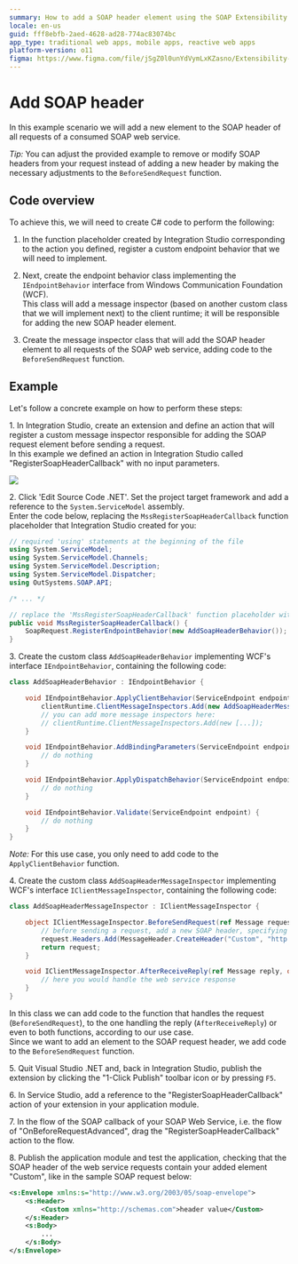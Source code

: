 ```yaml
---
summary: How to add a SOAP header element using the SOAP Extensibility API.
locale: en-us
guid: fff8ebfb-2aed-4628-ad28-774ac83074bc
app_type: traditional web apps, mobile apps, reactive web apps
platform-version: o11
figma: https://www.figma.com/file/jSgZ0l0unYdVymLxKZasno/Extensibility-and-Integration?type=design&node-id=418%3A26&mode=design&t=8a1ub9syb4QKHbuk-1
---
```


# Add SOAP header

In this example scenario we will add a new element to the SOAP header of all requests of a consumed SOAP web service.

_Tip:_ You can adjust the provided example to remove or modify SOAP headers from your request instead of adding a new header by making the necessary adjustments to the `BeforeSendRequest` function.

## Code overview 

To achieve this, we will need to create C# code to perform the following:

1. In the function placeholder created by Integration Studio corresponding to the action you defined, register a custom endpoint behavior that we will need to implement.

1. Next, create the endpoint behavior class implementing the `IEndpointBehavior` interface from Windows Communication Foundation (WCF).  
This class will add a message inspector (based on another custom class that we will implement next) to the client runtime; it will be responsible for adding the new SOAP header element.  

1. Create the message inspector class that will add the SOAP header element to all requests of the SOAP web service, adding code to the `BeforeSendRequest` function.

## Example 

Let's follow a concrete example on how to perform these steps:

1\. In Integration Studio, create an extension and define an action that will register a custom message inspector responsible for adding the SOAP request element before sending a request.  
In this example we defined an action in Integration Studio called "RegisterSoapHeaderCallback" with no input parameters.

![](<images/is-action-register-soapheader-callback.png>)

2\. Click 'Edit Source Code .NET'. Set the project target framework and add a reference to the `System.ServiceModel` assembly.  
Enter the code below, replacing the `MssRegisterSoapHeaderCallback` function placeholder that Integration Studio created for you:  

```csharp
// required 'using' statements at the beginning of the file
using System.ServiceModel;
using System.ServiceModel.Channels;
using System.ServiceModel.Description;
using System.ServiceModel.Dispatcher;
using OutSystems.SOAP.API;

/* ... */

// replace the 'MssRegisterSoapHeaderCallback' function placeholder with the following code
public void MssRegisterSoapHeaderCallback() {
    SoapRequest.RegisterEndpointBehavior(new AddSoapHeaderBehavior());
}
```        

3\. Create the custom class `AddSoapHeaderBehavior` implementing WCF's interface `IEndpointBehavior`, containing the following code:

```csharp
class AddSoapHeaderBehavior : IEndpointBehavior {

    void IEndpointBehavior.ApplyClientBehavior(ServiceEndpoint endpoint, ClientRuntime clientRuntime) {
        clientRuntime.ClientMessageInspectors.Add(new AddSoapHeaderMessageInspector());
        // you can add more message inspectors here:
        // clientRuntime.ClientMessageInspectors.Add(new [...]);
    }

    void IEndpointBehavior.AddBindingParameters(ServiceEndpoint endpoint, BindingParameterCollection bindingParameters) {
        // do nothing
    }

    void IEndpointBehavior.ApplyDispatchBehavior(ServiceEndpoint endpoint, EndpointDispatcher endpointDispatcher) {
        // do nothing
    }

    void IEndpointBehavior.Validate(ServiceEndpoint endpoint) {
        // do nothing
    }
}
```

_Note:_ For this use case, you only need to add code to the `ApplyClientBehavior` function.

4\. Create the custom class `AddSoapHeaderMessageInspector` implementing WCF's interface `IClientMessageInspector`, containing the following code:

```csharp
class AddSoapHeaderMessageInspector : IClientMessageInspector {

    object IClientMessageInspector.BeforeSendRequest(ref Message request, IClientChannel channel) {
        // before sending a request, add a new SOAP header, specifying its name, namespace and value
        request.Headers.Add(MessageHeader.CreateHeader("Custom", "http://schemas.com", "header value"));
        return request;
    }

    void IClientMessageInspector.AfterReceiveReply(ref Message reply, object correlationState) {
        // here you would handle the web service response
    }
}
```
In this class we can add code to the function that handles the request (`BeforeSendRequest`), to the one handling the reply (`AfterReceiveReply`) or even to both functions, according to our use case.  
Since we want to add an element to the SOAP request header, we add code to the `BeforeSendRequest` function.

5\. Quit Visual Studio .NET and, back in Integration Studio, publish the extension by clicking the "1-Click Publish" toolbar icon or by pressing `F5`.

6\. In Service Studio, add a reference to the "RegisterSoapHeaderCallback" action of your extension in your application module.  

7\. In the flow of the SOAP callback of your SOAP Web Service, i.e. the flow of "OnBeforeRequestAdvanced", drag the "RegisterSoapHeaderCallback" action to the flow. 

8\. Publish the application module and test the application, checking that the SOAP header of the web service requests contain your added element "Custom", like in the sample SOAP request below:

```xml
<s:Envelope xmlns:s="http://www.w3.org/2003/05/soap-envelope">
    <s:Header>
        <Custom xmlns="http://schemas.com">header value</Custom>
    </s:Header>
    <s:Body>
        ...
    </s:Body>
</s:Envelope>
```
